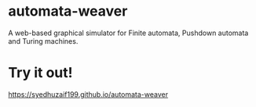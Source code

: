 # automata-weaver

A web-based graphical simulator for Finite automata, Pushdown automata and Turing machines.

# Try it out!

https://syedhuzaif199.github.io/automata-weaver
